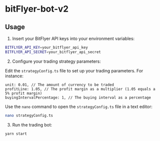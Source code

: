 # bitFlyer-bot-v2

## Usage

1. Insert your BitFlyer API keys into your environment variables:

```sh
BITFLYER_API_KEY=your_bitflyer_api_key
BITFLYER_API_SECRET=your_bitflyer_api_secret
```

2. Configure your trading strategy parameters:

Edit the `strategyConfig.ts` file to set up your trading parameters. For instance:

```
unit: 0.01, // The amount of currency to be traded
profitLine: 1.05, // The profit margin as a multiplier (1.05 equals a 5% profit margin)
buyingIntervalPercentage: 1, // The buying interval as a percentage
```

Use the `nano` command to open the `strategyConfig.ts` file in a text editor:

```sh
nano strategyConfig.ts
```

3. Run the trading bot:

```zsh
yarn start
```
